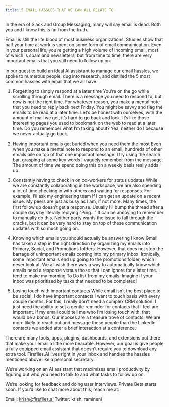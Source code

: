 ```yaml
---
title: 5 EMAIL HASSLES THAT WE CAN ALL RELATE TO
---
```


In the era of Slack and Group Messaging, many will say email is dead. Both you and I know this is far from the truth.

Email is still the life blood of most business organizations. Studies show that half your time at work is spent on some form of email communication. Even in your personal life, you’re getting a high volume of incoming email, most of which is spam and newsletters, but from time to time, there are very important emails that you still need to follow up on.

In our quest to build an ideal AI assistant to manage our email hassles, we spoke to numerous people, dug into research, and distilled the 5 most common hassles with email that we all have.

1. Forgetting to simply respond at a later time
You’re on the go while scrolling through email. There is a message you need to respond to, but now is not the right time. For whatever reason, you make a mental note that you need to reply back next Friday. You might be savvy and flag the emails to be read at a later time. Let’s be honest with ourselves, with the amount of mail we get, it’s hard to go back and look. It’s like those interesting pages you used to bookmark on the web to read at a later time. Do you remember what I’m taking about? Yea, neither do I because we never actually go back.

2. Having important emails get buried when you need them the most
Even when you make a mental note to respond to an email, hundreds of other emails pile on top of that one important message. I try using the search bar, grasping at some key words I vaguely remember from the message. The amount of time we spend doing this on a weekly basis really adds up.

3. Constantly having to check in on co-workers for status updates
While we are constantly collaborating in the workspace, we are also spending a lot of time checking in with others and waiting for responses. For example, I’ll ask my engineering team if I can get an update on a recent issue. My peers are just as busy as I am, if not more. Many times, the first follow up doesn’t get a response. Usually I’ll bump the thread after a couple days by literally replying “Ping…” It can be annoying to remember to manually do this. Neither party wants the issue to fall through the cracks, but it can be very hard to stay on top of these communication updates with so much going on.

4. Knowing which emails you should actually be answering
I know Gmail has taken a step in the right direction by organizing my emails into Primary, Social, and Promotions folders. However, that does not stop the barrage of unimportant emails coming into my primary inbox. Ironically, some important emails end up going to the promotions folder, which I never look at. We all wish there was a way to automatically know which emails need a response versus those that I can ignore for a later time. I tend to make my morning To Do list from my emails. Imagine if your inbox was prioritized by tasks that needed to be completed!

5. Losing touch with important contacts
While email isn’t the best place to be social, I do have important contacts I want to touch basis with every couple months. For this, I really don’t need a complex CRM solution. I just need the ability to set a gentle reminder for contacts that I feel are important. If my email could tell me who I’m losing touch with, that would be a bonus. Our inboxes are a treasure trove of contacts. We are more likely to reach out and message these people than the LinkedIn contacts we added after a brief interaction at a conference.

There are many tools, apps, plugins, dashboards, and extensions out there that make your email a little more bearable. However, our goal is give people a fully equipped email assistant that doesn’t require you to download any extra tool. Fireflies.AI lives right in your inbox and handles the hassles mentioned above like a personal secretary.

We’re working on an AI assistant that maximizes email productivity by figuring out who you need to talk to and what tasks to follow up on.

We’re looking for feedback and doing user interviews. Private Beta starts soon. If you’d like to chat more about this, reach me at:

Email: krish@fireflies.ai
Twitter: krish_ramineni
